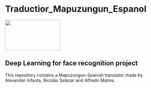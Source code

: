 # Traductior_Mapuzungun_Espanol

<img src="https://upload.wikimedia.org/wikipedia/commons/thumb/d/d8/Marca-uc.svg/1280px-Marca-uc.svg.png" width="180" height="100">

## Deep Learning for face recognition project

This repository contains a Mapuzungún-Spanish translator made by Alexander Infanta, Nicolás Salazar and Alfredo Mahns.